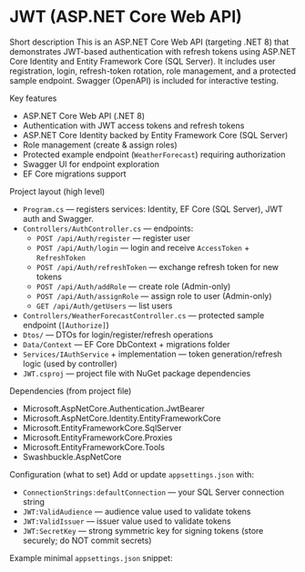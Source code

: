 ﻿# JWT (ASP.NET Core Web API)

Short description
This is an ASP.NET Core Web API (targeting .NET 8) that demonstrates JWT-based authentication with refresh tokens using ASP.NET Core Identity and Entity Framework Core (SQL Server). It includes user registration, login, refresh-token rotation, role management, and a protected sample endpoint. Swagger (OpenAPI) is included for interactive testing.

Key features
- ASP.NET Core Web API (.NET 8)
- Authentication with JWT access tokens and refresh tokens
- ASP.NET Core Identity backed by Entity Framework Core (SQL Server)
- Role management (create & assign roles)
- Protected example endpoint (`WeatherForecast`) requiring authorization
- Swagger UI for endpoint exploration
- EF Core migrations support

Project layout (high level)
- `Program.cs` — registers services: Identity, EF Core (SQL Server), JWT auth and Swagger.
- `Controllers/AuthController.cs` — endpoints:
  - `POST /api/Auth/register` — register user
  - `POST /api/Auth/login` — login and receive `AccessToken` + `RefreshToken`
  - `POST /api/Auth/refreshToken` — exchange refresh token for new tokens
  - `POST /api/Auth/addRole` — create role (Admin-only)
  - `POST /api/Auth/assignRole` — assign role to user (Admin-only)
  - `GET /api/Auth/getUsers` — list users
- `Controllers/WeatherForecastController.cs` — protected sample endpoint (`[Authorize]`)
- `Dtos/` — DTOs for login/register/refresh operations
- `Data/Context` — EF Core DbContext + migrations folder
- `Services/IAuthService` + implementation — token generation/refresh logic (used by controller)
- `JWT.csproj` — project file with NuGet package dependencies

Dependencies (from project file)
- Microsoft.AspNetCore.Authentication.JwtBearer
- Microsoft.AspNetCore.Identity.EntityFrameworkCore
- Microsoft.EntityFrameworkCore.SqlServer
- Microsoft.EntityFrameworkCore.Proxies
- Microsoft.EntityFrameworkCore.Tools
- Swashbuckle.AspNetCore

Configuration (what to set)
Add or update `appsettings.json` with:
- `ConnectionStrings:defaultConnection` — your SQL Server connection string
- `JWT:ValidAudience` — audience value used to validate tokens
- `JWT:ValidIssuer` — issuer value used to validate tokens
- `JWT:SecretKey` — strong symmetric key for signing tokens (store securely; do NOT commit secrets)

Example minimal `appsettings.json` snippet:
